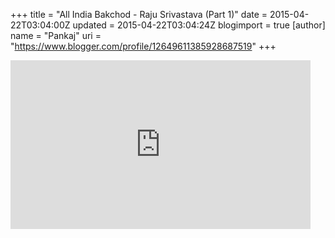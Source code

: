 +++
title = "All India Bakchod - Raju Srivastava (Part 1)"
date = 2015-04-22T03:04:00Z
updated = 2015-04-22T03:04:24Z
blogimport = true 
[author]
	name = "Pankaj"
	uri = "https://www.blogger.com/profile/12649611385928687519"
+++

<iframe allowfullscreen="" frameborder="0" height="270" src="https://www.youtube.com/embed/2FCj2RZld3o" width="480"></iframe>
